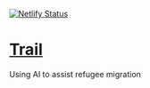 [![Netlify Status](https://api.netlify.com/api/v1/badges/cd43f127-95f4-4553-ac6e-52a29d3c8164/deploy-status)](https://app.netlify.com/sites/trailai/deploys)

# [Trail](https://trailai.tech/)
Using AI to assist refugee migration
